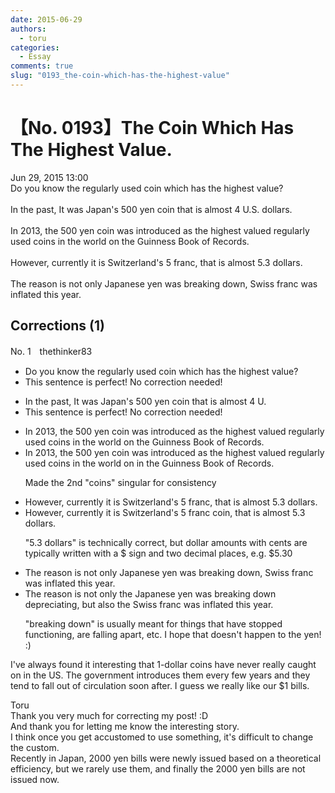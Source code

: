 ```yaml
---
date: 2015-06-29
authors:
  - toru
categories:
  - Essay
comments: true
slug: "0193_the-coin-which-has-the-highest-value"
---
```


# 【No. 0193】The Coin Which Has The Highest Value.
<div class="date">Jun 29, 2015 13:00</div>
<div id="post"><div id="body_show_ori">
Do you know the regularly used coin which has the highest value?<br/><br/>In the past, It was Japan's 500 yen coin that is almost 4 U.S. dollars.<br/><br/>In 2013, the 500 yen coin was introduced as the highest valued regularly used coins in the world on the Guinness Book of Records. <br/><br/>However, currently it is Switzerland's 5 franc, that is almost 5.3 dollars. <br/><br/>The reason is not only Japanese yen was breaking down, Swiss franc was inflated this year.
</div></div>

<!-- more -->


## Corrections (1)
<div id="block"><div class="first_name"> No. 1　<span class="just_name">thethinker83</span></div><div id="block2">
<ul class="correction_field">
<li class="incorrect">Do you know the regularly used coin which has the highest value?</li>
<li class="corrected perfect">This sentence is perfect! No correction needed!</li>
</ul>
<ul class="correction_field">
<li class="incorrect">In the past, It was Japan's 500 yen coin that is almost 4 U.</li>
<li class="corrected perfect">This sentence is perfect! No correction needed!</li>
</ul>
<ul class="correction_field">
<li class="incorrect">In 2013, the 500 yen coin was introduced as the highest valued regularly used coins in the world on the Guinness Book of Records.</li>
<li class="corrected correct">
In 2013, the 500 yen coin was introduced as the highest valued regularly used coin<span class="f_red"><span class="sline">s</span></span> in the world <span class="f_red"><span class="sline">on</span></span> <span class="f_blue">in </span>the Guinness Book of Records.
<p class="correction_comment">Made the 2nd "coins" singular for consistency</p>
</li>
</ul>
<ul class="correction_field">
<li class="incorrect">However, currently it is Switzerland's 5 franc, that is almost 5.3 dollars.</li>
<li class="corrected correct">
However, currently it is Switzerland's 5 franc <span class="f_blue">coin</span><span class="f_red"><span class="sline">,</span></span> that is almost <span class="f_gray">5.3 dollars</span>.
<p class="correction_comment">"5.3 dollars" is technically correct, but dollar amounts with cents are typically written with a $ sign and two decimal places, e.g. $5.30</p>
</li>
</ul>
<ul class="correction_field">
<li class="incorrect">The reason is not only Japanese yen was breaking down, Swiss franc was inflated this year.</li>
<li class="corrected correct">
The reason is not only <span class="f_blue">the </span>Japanese yen was <span class="f_red"><span class="sline">breaking down</span></span> <span class="f_blue">depreciating</span>, <span class="f_blue">but also the </span>Swiss franc was inflated this year.
<p class="correction_comment">"breaking down" is usually meant for things that have stopped functioning, are falling apart, etc.  I hope that doesn't happen to the yen! :)</p>
</li>
</ul>
<p class="comment_small">
 I've always found it interesting that 1-dollar coins have never really caught on in the US.  The government introduces them every few years and they tend to fall out of circulation soon after.  I guess we really like our $1 bills.
</p>

</div><div class="name"><span class="just_name">Toru</span><br>
Thank you very much for correcting my post! :D<br/>And thank you for letting me know the interesting story.<br/>I think once you get accustomed to use something, it's difficult to change the custom.<br/>Recently in Japan, 2000 yen bills were newly issued based on a theoretical efficiency, but we rarely use them, and finally the 2000 yen bills are not issued now.
</div>
</div>
